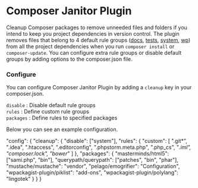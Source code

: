 Composer Janitor Plugin
=======================

Cleanup Composer packages to remove unneeded files and folders if you intend to keep you project dependencies in version control. The plugin removes files that belong to 4 default rule groups ([docs](https://github.com/hardpixel/composer-janitor/blob/master/src/Plugin.php#L213), [tests](https://github.com/hardpixel/composer-janitor/blob/master/src/Plugin.php#L242), [system](https://github.com/hardpixel/composer-janitor/blob/master/src/Plugin.php#L266), [wp](https://github.com/hardpixel/composer-janitor/blob/master/src/Plugin.php#L279)) from all the project dependencies when you run `composer install` or `composer-update`. You can configure extra rule groups or disable default groups by adding options to the composer.json file.


### Configure

You can configure Composer Janitor Plugin by adding a `cleanup` key in your composer.json.

`disable`  : Disable default rule groups  
`rules`    : Define custom rule groups  
`packages` : Define rules to specified packages

Below you can see an example configuration.

  "config": {
    "cleanup": {
      "disable": ["system"],
      "rules": {
        "custom": [
          ".git*",
          ".idea",
          ".htaccess",
          ".editorconfig",
          ".phpstorm.meta.php",
          ".php_cs",
          "*.iml",
          "composer.lock",
          "bower*"
        ]
      },
      "packages": {
        "masterminds/html5": ["sami.php", "bin"],
        "querypath/querypath": ["patches", "bin", "phar"],
        "mustache/mustache": "vendor",
        "pelago/emogrifier": "Configuration",
        "wpackagist-plugin/piklist": "add-ons",
        "wpackagist-plugin/polylang": "lingotek"
      }
    }
  }
